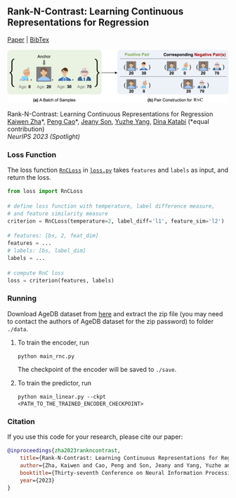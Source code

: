 ## Rank-N-Contrast: Learning Continuous Representations for Regression

[Paper](https://arxiv.org/abs/2210.01189) | [BibTex](assets/bibtex.txt)

<img src='assets/teaser.png'>

Rank-N-Contrast: Learning Continuous Representations for Regression\
[Kaiwen Zha](https://people.csail.mit.edu/kzha/)\*, [Peng Cao](https://people.csail.mit.edu/pengcao/)\*, [Jeany Son](https://jeanyson.github.io/), [Yuzhe Yang](https://www.mit.edu/~yuzhe/), [Dina Katabi](http://people.csail.mit.edu/dina/) (*equal contribution)\
_NeurIPS 2023 (Spotlight)_

### Loss Function
The loss function [`RnCLoss`](./loss.py#L34) in [`loss.py`](./loss.py) takes `features` and `labels` as input, and return the loss.
```python
from loss import RnCLoss

# define loss function with temperature, label difference measure, 
# and feature similarity measure
criterion = RnCLoss(temperature=2, label_diff='l1', feature_sim='l2')

# features: [bs, 2, feat_dim]
features = ...
# labels: [bs, label_dim]
labels = ...

# compute RnC loss
loss = criterion(features, labels)
```

### Running
Download AgeDB dataset from [here](https://ibug.doc.ic.ac.uk/resources/agedb/) and extract the zip file (you may need to contact the authors of AgeDB dataset for the zip password) to folder `./data`.

1. To train the encoder, run 
    ```
    python main_rnc.py
    ```
    
    The checkpoint of the encoder will be saved to `./save`.

2. To train the predictor, run
    ```
    python main_linear.py --ckpt <PATH_TO_THE_TRAINED_ENCODER_CHECKPOINT>
    ```

### Citation
If you use this code for your research, please cite our paper:
```bibtex
@inproceedings{zha2023rankncontrast,
    title={Rank-N-Contrast: Learning Continuous Representations for Regression},
    author={Zha, Kaiwen and Cao, Peng and Son, Jeany and Yang, Yuzhe and Katabi, Dina},
    booktitle={Thirty-seventh Conference on Neural Information Processing Systems},
    year={2023}
}
```
